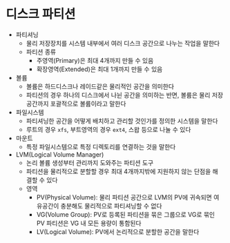 # 디스크 파티션

- 파티셔닝
  - 물리 저장장치를 시스템 내부에서 여러 디스크 공간으로 나누는 작업을 말한다
  - 파티션 종류
    - 주영역(Primary)은 최대 4개까지 만들 수 있음
    - 확장영역(Extended)은 최대 1개까지 만들 수 있음
- 볼륨
  - 볼륨은 하드디스크나 레이드같은 물리적인 공간을 의미한다
  - 파티션의 경우 하나의 디스크에서 나뉜 공간을 의미하는 반면, 볼륨은 물리 저장공간까지 포괄적으로 볼륨이라고 말한다
- 파일시스템
  - 파티셔닝한 공간을 어떻게 배치하고 관리할 것인가를 정의한 시스템을 말한다
  - 루트의 경우 `xfs`, 부트영역의 경우 `ext4`, 스왑 등으로 나눌 수 있다
- 마운트
  - 특정 파일시스템으로 특정 디렉토리를 연결하는 것을 말한다
- LVM(Logical Volume Manager)
  - 논리 볼륨 생성부터 관리까지 도와주는 파티션 도구
  - 파티션을 물리적으로 분할할 경우 최대 4개까지밖에 지원하지 않는 단점을 해결할 수 있다
  - 영역
    - PV(Physical Volume): 물리 파티션 공간으로 LVM의 PV에 귀속되면 여유공간이 충분해도 물리적으로 파티셔닝할 수 없다
    - VG(Volume Group): PV로 등록된 파티션을 묶은 그룹으로 VG로 묶인 PV 파티션은 VG 내 모든 용량이 통함된다
    - LV(Logical Volume): PV에서 논리적으로 분할한 공간을 말한다
